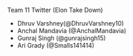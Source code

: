 Team 11 Twitter (Elon Take Down)
- Dhruv Varshney(@DhruvVarshney10)
- Anchal Mandavia (@AnchalMandavia)
- Gunraj Singh (@gunrajsingh15)
- Ari Grady (@Smalls141414)
